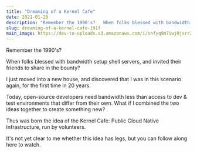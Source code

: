 ```yaml
---
title: "Dreaming of a Kernel Cafe"
date: 2021-01-20
description: "Remember the 1990's?   When folks blessed with bandwidth setup shell servers, and invited their frien..."
slug: dreaming-of-a-kernel-cafe-191f
main_image: https://dev-to-uploads.s3.amazonaws.com/i/snfyq9m7iwj0jsrr2guu.jpg
---
```

Remember the 1990's? 

When folks blessed with bandwidth setup shell servers, and invited their friends to share in the bounty?

I just moved into a new house, and discovered that I was in this scenario again, for the first time in 20 years.

Today, open-source developers need bandwidth less than access to dev & test environments that differ from their own. What if I combined the two ideas together to create something new?

Thus was born the idea of the Kernel Cafe: Public Cloud Native Infrastructure, run by volunteers.

It's not yet clear to me whether this idea has legs, but you can follow along here to watch.


